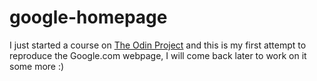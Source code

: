 # google-homepage

I just started a course on [The Odin Project](http://www.theodinproject.com/courses/web-development-101/lessons/html-css)
and this is my first attempt to reproduce the Google.com webpage, I will come back later to work on it some more :)
